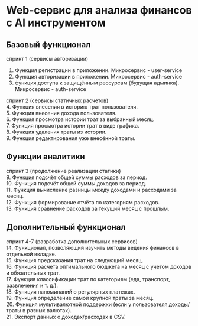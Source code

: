 # Web-сервис для анализа финансов с AI инструментом

## **Базовый функционал**

спринт 1 (сервисы авторизации)

1. Функция регистрации в приложении. Микросервис - user-service
2. Функция авторизации в приложении. Микросервис - auth-service
3. функция доступа к защищённым рессурсам (будущая админка). Микросервис - auth-service

спринт 2 (сервисы статичных расчетов)  
4. Функция внесения в историю трат пользователя.  
5. Функция внесения дохода пользователя.  
6. Функция просмотра истории трат за выбранный месяц.  
7. Функция просмотра истории трат в виде графика.  
8. Функция удаления траты из истории.  
9. Функция редактирования уже внесённой траты.

## **Функции аналитики**

спринт 3 (продолжение реализации статики)  
9. Функция подсчёт общей суммы расходов за период.  
10. Функция подсчёт общей суммы доходов за период.  
11. Функция вычисление разницы между доходами и расходами за месяц.  
12. Функция формирование отчёта по категориям расходов.  
13. Функция сравнение расходов за текущий месяц с прошлым.

## **Дополнительный функционал**

спринт 4-7 (разработка дополнительных сервисов)  
14. Функционал, позволяющий изучить методы ведения финансов в отдельной вкладке.  
15. Функция предсказания трат на следующий месяц.  
16. Функция расчета оптимального бюджета на месяц с учетом доходов и обязательных трат.  
17. Функция классификации трат по категориям (еда, транспорт, развлечения и т. д.).  
18. Функция напоминаний о регулярных платежах.  
19. Функция определение самой крупной траты за месяц.  
20. Функция мультивалютной поддержки (если у пользователя доходы/траты в разных валютах).  
21. Экспорт данных о доходах/расходах в CSV.
